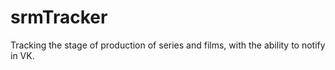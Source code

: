 # srmTracker
Tracking the stage of production of series and films, with the ability to notify in VK.
